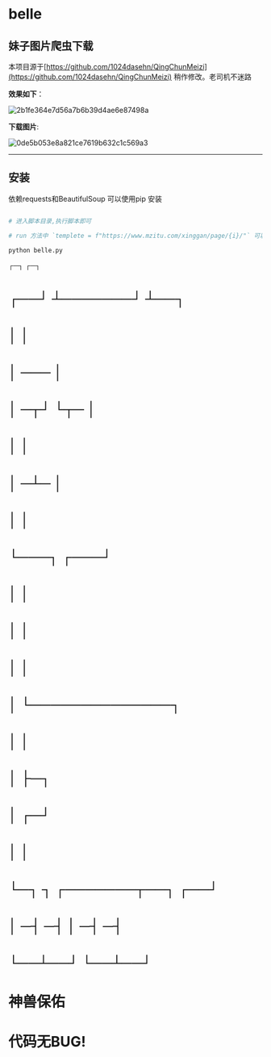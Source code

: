 # belle
## 妹子图片爬虫下载

本项目源于[https://github.com/1024dasehn/QingChunMeizi](https://github.com/1024dasehn/QingChunMeizi) 稍作修改。老司机不迷路

**效果如下**：

![2b1fe364e7d56a7b6b39d4ae6e87498a](http://api.img.zyimm.com/media/20201209/2b1fe364e7d56a7b6b39d4ae6e87498a.png)

**下载图片**:

![0de5b053e8a821ce7619b632c1c569a3](http://api.img.zyimm.com/media/20210108/0de5b053e8a821ce7619b632c1c569a3.jpg)

---
## 安装

依赖requests和BeautifulSoup 可以使用pip 安装

```python

# 进入脚本目录,执行脚本即可

# run 方法中 `templete = f"https://www.mzitu.com/xinggan/page/{i}/"` 可以更改自己喜欢的分类进行下载

python belle.py

```
  ┌─┐       ┌─┐
#      ┌──┘ ┴───────┘ ┴──┐
#      │                 │
#      │       ───       │
#      │  ─┬┘       └┬─  │
#      │                 │
#      │       ─┴─       │
#      │                 │
#      └───┐         ┌───┘
#          │         │
#          │         │
#          │         │
#          │         └──────────────┐
#          │                        │
#          │                        ├─┐
#          │                        ┌─┘
#          │                        │
#          └─┐  ┐  ┌───────┬──┐  ┌──┘
#            │ ─┤ ─┤       │ ─┤ ─┤
#            └──┴──┘       └──┴──┘
#                神兽保佑
#                代码无BUG!

```
